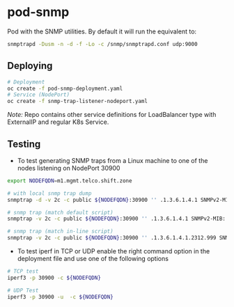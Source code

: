 # pod-snmp

Pod with the SNMP utilities. By default it will run the equivalent to:

```bash
snmptrapd -Dusm -n -d -f -Lo -c /snmp/snmptrapd.conf udp:9000
```

## Deploying

```bash
# Deployment
oc create -f pod-snmp-deployment.yaml
# Service (NodePort)
oc create -f snmp-trap-listener-nodeport.yaml
```

*Note:* Repo contains other service definitions for LoadBalancer type with ExternalIP and regular K8s Service.

## Testing

- To test generating SNMP traps from a Linux machine to one of the nodes listening on NodePort 30900

```bash
export NODEFQDN=m1.mgmt.telco.shift.zone

# with local snmp trap dump
snmptrap -d -v 2c -c public ${NODEFQDN}:30900 '' .1.3.6.1.4.1 SNMPv2-MIB::sysLocation.0 s "testing traps"

# snmp trap (match default script)
snmptrap -v 2c -c public ${NODEFQDN}:30900 '' .1.3.6.1.4.1 SNMPv2-MIB::sysLocation.0 s "testing traps"

# snmp trap (match in-line script)
snmptrap -v 2c -c public ${NODEFQDN}:30900 '' .1.3.6.1.4.1.2312.999 SNMPv2-MIB::sysLocation.0 s "testing traps"
```

- To test iperf in TCP or UDP enable the right command option in the deployment file and use one of the following options

```bash
# TCP test
iperf3 -p 30900 -c ${NODEFQDN}

# UDP Test 
iperf3 -p 30900 -u  -c ${NODEFQDN}
```
